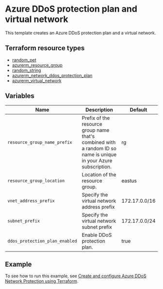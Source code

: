 # Azure DDoS protection plan and virtual network

This template creates an Azure DDoS protection plan and a virtual network.

## Terraform resource types

- [random_pet](https://registry.terraform.io/providers/hashicorp/random/latest/docs/resources/pet)
- [azurerm_resource_group](https://registry.terraform.io/providers/hashicorp/azurerm/latest/docs/resources/resource_group)
- [random_string](https://registry.terraform.io/providers/hashicorp/random/latest/docs/resources/string)
- [azurerm_network_ddos_protection_plan](https://registry.terraform.io/providers/hashicorp/azurerm/latest/docs/resources/network_ddos_protection_plan)
- [azurerm_virtual_network](https://registry.terraform.io/providers/hashicorp/azurerm/latest/docs/resources/virtual_network)

## Variables

| Name | Description | Default |
|-|-|-|
| `resource_group_name_prefix` | Prefix of the resource group name that's combined with a random ID so name is unique in your Azure subscription. | rg |
| `resource_group_location` | Location of the resource group. | eastus |
| `vnet_address_prefix` | Specify the virtual network address prefix | 172.17.0.0/16 |
| `subnet_prefix` | Specify the virtual network subnet prefix | 172.17.0.0/24 |
| `ddos_protection_plan_enabled` | Enable DDoS protection plan. | true |

## Example

To see how to run this example, see [Create and configure Azure DDoS Network Protection using Terraform](https://learn.microsoft.com/azure/ddos-protection/manage-ddos-protection-terraform).
